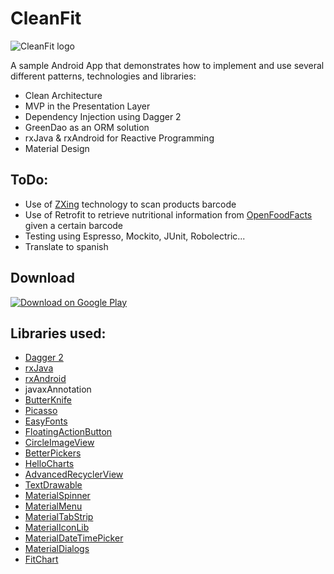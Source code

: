 # CleanFit

![CleanFit logo](http://i.imgur.com/ei5DsYw.png)

A sample Android App that demonstrates how to implement and use several different patterns, technologies and libraries:
* Clean Architecture
* MVP in the Presentation Layer
* Dependency Injection using Dagger 2
* GreenDao as an ORM solution
* rxJava & rxAndroid for Reactive Programming
* Material Design

## ToDo:
* Use of [ZXing](https://github.com/zxing/zxing) technology to scan products barcode
* Use of Retrofit to retrieve nutritional information from [OpenFoodFacts](http://openfoodfacts.org) given a certain barcode
* Testing using Espresso, Mockito, JUnit, Robolectric...
* Translate to spanish

## Download
[![Download on Google Play](https://developer.android.com/images/brand/en_app_rgb_wo_60.png)](https://play.google.com/store/apps/details?id=com.zireck.calories)

## Libraries used:
* [Dagger 2](http://google.github.io/dagger)
* [rxJava](https://github.com/ReactiveX/RxJava)
* [rxAndroid](https://github.com/ReactiveX/RxAndroid)
* javaxAnnotation
* [ButterKnife](http://jakewharton.github.io/butterknife)
* [Picasso](http://square.github.io/picasso)
* [EasyFonts](https://github.com/vsvankhede/easyfonts)
* [FloatingActionButton](https://github.com/Clans/FloatingActionButton)
* [CircleImageView](https://github.com/hdodenhof/CircleImageView)
* [BetterPickers](https://github.com/code-troopers/android-betterpickers)
* [HelloCharts](https://github.com/lecho/hellocharts-android)
* [AdvancedRecyclerView](https://github.com/h6ah4i/android-advancedrecyclerview)
* [TextDrawable](https://github.com/amulyakhare/TextDrawable)
* [MaterialSpinner](https://github.com/ganfra/MaterialSpinner)
* [MaterialMenu](https://github.com/balysv/material-menu)
* [MaterialTabStrip](https://github.com/jpardogo/PagerSlidingTabStrip)
* [MaterialIconLib](https://github.com/code-mc/material-icon-lib)
* [MaterialDateTimePicker](https://github.com/wdullaer/MaterialDateTimePicker)
* [MaterialDialogs](https://github.com/afollestad/material-dialogs)
* [FitChart](https://github.com/txusballesteros/fit-chart)
